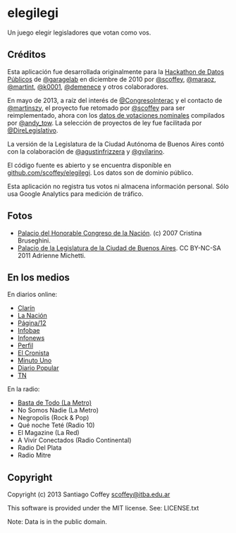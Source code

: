 elegilegi
=========

Un juego elegir legisladores que votan como vos.

Créditos
--------

Esta aplicación fue desarrollada originalmente para la [Hackathon de Datos Públicos](http://garagelab.tumblr.com/post/1651627498/2dahackathondedatospublicosgubernamentales) de [@garagelab](https://twitter.com/garagelab) en diciembre de 2010 por [@scoffey](https://twitter.com/scoffey), [@maraoz](https://twitter.com/maraoz), [@martint](https://twitter.com/martint), [@k0001](https://twitter.com/k0001), [@demenece](https://twitter.com/demenece) y otros colaboradores.

En mayo de 2013, a raíz del interés de [@CongresoInterac](https://twitter.com/) y el contacto de [@martinszy](https://twitter.com/martinszy), el proyecto fue retomado por [@scoffey](https://twitter.com/scoffey) para ser reimplementado, ahora con los [datos de votaciones nominales](https://www.google.com/fusiontables/DataSource?docid=10UMOJ_ntHgZsy3EJYfoGEHEHGBahhKUuO0_e_BI) compilados por [@andy_tow](https://twitter.com/andy_tow). La selección de proyectos de ley fue facilitada por [@DireLegislativo](https://twitter.com/DireLegislativo).

La versión de la Legislatura de la Ciudad Autónoma de Buenos Aires contó con la colaboración de [@agustinfrizzera](https://twitter.com/agustinfrizzera) y [@gvilarino](https://twitter.com/gvilarino).

El código fuente es abierto y se encuentra disponible en [github.com/scoffey/elegilegi](https://github.com/scoffey/elegilegi/). Los datos son de dominio público.

Esta aplicación no registra tus votos ni almacena información personal. Sólo usa Google Analytics para medición de tráfico.

Fotos
-----

  * [Palacio del Honorable Congreso de la Nación](http://www.flickr.com/photos/crystyna/2108707325/). (c) 2007 Cristina Bruseghini.
  * [Palacio de la Legislatura de la Ciudad de Buenos Aires](http://www.flickr.com/photos/canadianaeh/5632984516/). CC BY-NC-SA 2011 Adrienne Michetti.

En los medios
-------------

En diarios online:

  * [Clarín](http://www.clarin.com/elecciones/juego-sugiere-votar-leyes-apoyas_0_962303761.html)
  * [La Nación](http://www.lanacion.com.ar/1604004-como-votarias-siendo-diputado)
  * [Página/12](http://www.pagina12.com.ar/diario/elpais/subnotas/226507-64571-2013-08-11.html)
  * [Infobae](http://www.infobae.com/notas/721425-Una-aplicacion-para-saber-a-quien-votar.html)
  * [Infonews](http://www.infonews.com/2013/07/23/politica-87762-elegilegi-una-aplicacion-que-te-ayuda-a-saber-a-quien-votar.php)
  * [Perfil](http://www.perfil.com/tecnologia/El-juego-que-te-ayuda-a-elegir-a-tu-candidato-al-Congreso-20130724-0035.html)
  * [El Cronista](http://www.cronista.com/itbusiness/Un-juego-para-anticipar-el-voto-20130730-0025.html)
  * [Minuto Uno](http://www.minutouno.com/notas/293859-paso-un-test-ayuda-los-votantes-elegir-candidatos)
  * [Diario Popular](http://www.diariopopular.com.ar/notas/163875-elegilegi-un-juego-saber-que-legisladores-votan-como-vos)
  * [TN](http://tn.com.ar/politica/el-juego-de-internet-que-te-hace-votar-como-un-legislador_401993)

En la radio:

  * [Basta de Todo (La Metro)](http://radiocut.fm/audiocut/entrevista-a-scoffey-el-creador-de-httpelegilegiorg-en-bastatodo/)
  * No Somos Nadie (La Metro)
  * Negropolis (Rock & Pop)
  * Qué noche Teté (Radio 10)
  * El Magazine (La Red)
  * A Vivir Conectados (Radio Continental)
  * Radio Del Plata
  * Radio Mitre

Copyright
---------

Copyright (c) 2013 Santiago Coffey <scoffey@itba.edu.ar>

This software is provided under the MIT license. See: LICENSE.txt

Note: Data is in the public domain.

